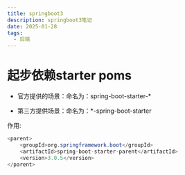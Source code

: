 ```yaml
---
title: springboot3
description: springboot3笔记
date: 2025-01-28
tags:
  - 后端
---
```

# 起步依赖starter poms

- 官方提供的场景：命名为：spring-boot-starter-*

- 第三方提供场景：命名为：*-spring-boot-starter

作用:

```java
<parent>
    <groupId>org.springframework.boot</groupId>
    <artifactId>spring-boot-starter-parent</artifactId>
    <version>3.0.5</version>
</parent>
```
